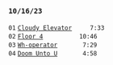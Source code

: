 ### `10/16/23`
`01` [`Cloudy Elevator`](cloudy-elevator.mp3)    `7:33`  
`02` [`Floor 4`](floor-4.mp3)         `10:46`  
`03` [`Wh-operator`](wh-operator.mp3)      `7:29`  
`04` [`Doom Unto U`](doom-unto-u.mp3)      `4:58`
